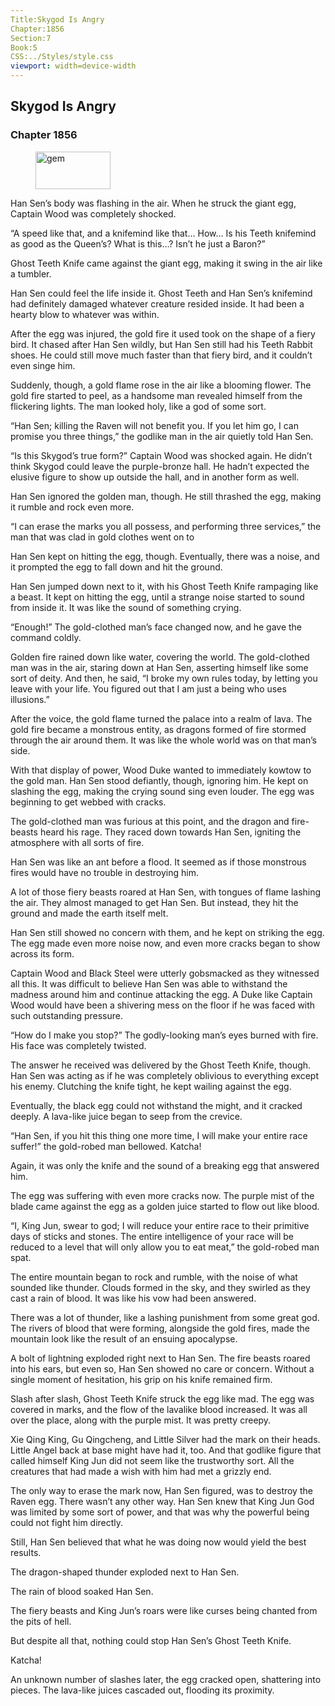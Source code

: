 ```yaml
---
Title:Skygod Is Angry 
Chapter:1856 
Section:7 
Book:5 
CSS:../Styles/style.css 
viewport: width=device-width
---
```

  
## Skygod Is Angry
### Chapter 1856
  
<figure>
	<img src="../Images/gem.gif" alt="gem" id="gem" width="120" height="60" />
</figure>
  

  
Han Sen’s body was flashing in the air. When he struck the giant egg, Captain Wood was completely shocked.

“A speed like that, and a knifemind like that… How… Is his Teeth knifemind as good as the Queen’s? What is this…? Isn’t he just a Baron?”

Ghost Teeth Knife came against the giant egg, making it swing in the air like a tumbler.

Han Sen could feel the life inside it. Ghost Teeth and Han Sen’s knifemind had definitely damaged whatever creature resided inside. It had been a hearty blow to whatever was within.

After the egg was injured, the gold fire it used took on the shape of a fiery bird. It chased after Han Sen wildly, but Han Sen still had his Teeth Rabbit shoes. He could still move much faster than that fiery bird, and it couldn’t even singe him.

Suddenly, though, a gold flame rose in the air like a blooming flower. The gold fire started to peel, as a handsome man revealed himself from the flickering lights. The man looked holy, like a god of some sort.

“Han Sen; killing the Raven will not benefit you. If you let him go, I can promise you three things,” the godlike man in the air quietly told Han Sen.

“Is this Skygod’s true form?” Captain Wood was shocked again. He didn’t think Skygod could leave the purple-bronze hall. He hadn’t expected the elusive figure to show up outside the hall, and in another form as well.

Han Sen ignored the golden man, though. He still thrashed the egg, making it rumble and rock even more.

“I can erase the marks you all possess, and performing three services,” the man that was clad in gold clothes went on to

Han Sen kept on hitting the egg, though. Eventually, there was a noise, and it prompted the egg to fall down and hit the ground.

Han Sen jumped down next to it, with his Ghost Teeth Knife rampaging like a beast. It kept on hitting the egg, until a strange noise started to sound from inside it. It was like the sound of something crying.

“Enough!” The gold-clothed man’s face changed now, and he gave the command coldly.

Golden fire rained down like water, covering the world. The gold-clothed man was in the air, staring down at Han Sen, asserting himself like some sort of deity. And then, he said, “I broke my own rules today, by letting you leave with your life. You figured out that I am just a being who uses illusions.”

After the voice, the gold flame turned the palace into a realm of lava. The gold fire became a monstrous entity, as dragons formed of fire stormed through the air around them. It was like the whole world was on that man’s side.

With that display of power, Wood Duke wanted to immediately kowtow to the gold man. Han Sen stood defiantly, though, ignoring him. He kept on slashing the egg, making the crying sound sing even louder. The egg was beginning to get webbed with cracks.

The gold-clothed man was furious at this point, and the dragon and fire-beasts heard his rage. They raced down towards Han Sen, igniting the atmosphere with all sorts of fire.

Han Sen was like an ant before a flood. It seemed as if those monstrous fires would have no trouble in destroying him.

A lot of those fiery beasts roared at Han Sen, with tongues of flame lashing the air. They almost managed to get Han Sen. But instead, they hit the ground and made the earth itself melt.

Han Sen still showed no concern with them, and he kept on striking the egg. The egg made even more noise now, and even more cracks began to show across its form.

Captain Wood and Black Steel were utterly gobsmacked as they witnessed all this. It was difficult to believe Han Sen was able to withstand the madness around him and continue attacking the egg. A Duke like Captain Wood would have been a shivering mess on the floor if he was faced with such outstanding pressure.

“How do I make you stop?” The godly-looking man’s eyes burned with fire. His face was completely twisted.

The answer he received was delivered by the Ghost Teeth Knife, though. Han Sen was acting as if he was completely oblivious to everything except his enemy. Clutching the knife tight, he kept wailing against the egg.

Eventually, the black egg could not withstand the might, and it cracked deeply. A lava-like juice began to seep from the crevice.

“Han Sen, if you hit this thing one more time, I will make your entire race suffer!” the gold-robed man bellowed. Katcha!

Again, it was only the knife and the sound of a breaking egg that answered him.

The egg was suffering with even more cracks now. The purple mist of the blade came against the egg as a golden juice started to flow out like blood.

“I, King Jun, swear to god; I will reduce your entire race to their primitive days of sticks and stones. The entire intelligence of your race will be reduced to a level that will only allow you to eat meat,” the gold-robed man spat.

The entire mountain began to rock and rumble, with the noise of what sounded like thunder. Clouds formed in the sky, and they swirled as they cast a rain of blood. It was like his vow had been answered.

There was a lot of thunder, like a lashing punishment from some great god. The rivers of blood that were forming, alongside the gold fires, made the mountain look like the result of an ensuing apocalypse.

A bolt of lightning exploded right next to Han Sen. The fire beasts roared into his ears, but even so, Han Sen showed no care or concern. Without a single moment of hesitation, his grip on his knife remained firm.

Slash after slash, Ghost Teeth Knife struck the egg like mad. The egg was covered in marks, and the flow of the lavalike blood increased. It was all over the place, along with the purple mist. It was pretty creepy.

Xie Qing King, Gu Qingcheng, and Little Silver had the mark on their heads. Little Angel back at base might have had it, too. And that godlike figure that called himself King Jun did not seem like the trustworthy sort. All the creatures that had made a wish with him had met a grizzly end.

The only way to erase the mark now, Han Sen figured, was to destroy the Raven egg. There wasn’t any other way. Han Sen knew that King Jun God was limited by some sort of power, and that was why the powerful being could not fight him directly.

Still, Han Sen believed that what he was doing now would yield the best results.

The dragon-shaped thunder exploded next to Han Sen.

The rain of blood soaked Han Sen.

The fiery beasts and King Jun’s roars were like curses being chanted from the pits of hell.

But despite all that, nothing could stop Han Sen’s Ghost Teeth Knife.

Katcha!

An unknown number of slashes later, the egg cracked open, shattering into pieces. The lava-like juices cascaded out, flooding its proximity.